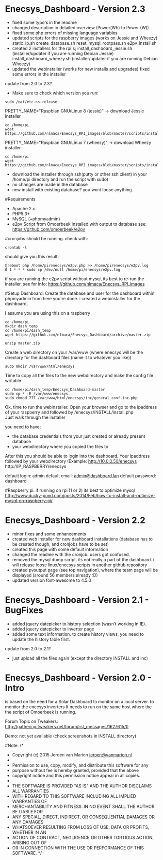 # Enecsys_Dashboard - Version 2.3
- fixed some typo's in the readme
- changed description in detailed overview (Power(Wh) to Power (W))
- fixed some php errors of missing language variables
- updated scripts for the raspberry images (works on Jessie and Wheezy)
	static_ip.sh
	create_database.sh
	reset_mysql_rootpass.sh
	e2pv_install.sh
- created 2 installers for the rpi's;
	install_dashboard_jessie.sh (installer/updater if you are running Debian Jessie)
	install_dashboard_wheezy.sh (installer/updater if you are running Debian Wheezy)
- updated the webinstaller (works for new installs and upgrades)
	fixed some errors in the installer
 
update from 2.0 to 2.3? 
- Make sure to check which version you run:
```
sudo /cat/etc-os-release
```
PRETTY_NAME="Raspbian GNU/Linux 8 (jessie)"  -> download Jessie installer
```
cd /home/pi
wget https://github.com/nlmaca/Enecsys_RPI_images/blob/master/scripts/install_dashboard_jessie.sh
```
PRETTY_NAME="Raspbian GNU/Linux 7 (wheezy)"  -> download Wheezy installer
```
cd /home/pi
wget https://github.com/nlmaca/Enecsys_RPI_images/blob/master/scripts/install_dashboard_wheezy.sh
```

- download the installer through ssh(putty or other ssh client) in your /home/pi directory and run the script with sudo)
- no changes are made in the database
- new install with existing database? you wont loose anything.

#Requirements
- Apache 2.x
- PHP5.3+
- MySQL (+phpmyadmin)
- e2pv Script from Omoerbeek installed with output to database see: https://github.com/omoerbeek/e2pv

#cronjobs
should be running. check with:
```
crontab -l
```
should give you this result:

```
@reboot php /home/pi/enecsys/e2pv.php >> /home/pi/enecsys/e2pv.log
0 1 * * * sudo cp /dev/null /home/pi/enecsys/e2pv.log
```

if you are running the e2pv script without mysql, its best to re-run the installer, see for info: https://github.com/nlmaca/Enecsys_RPI_images

#Setup Dashboard:
Create the database and user for the dashboard within phpmyadmin 
from here you're done. i created a webinstaller for the dashboard.

I assume you are using this on a raspberry
``` 
cd /home/pi
mkdir dash_temp
cd /home/pi/dash_temp
wget https://github.com/nlmaca/Enecsys_Dashboard/archive/master.zip

unzip master.zip
```

Create a  web directory on your /var/www
(where enecsys will be the directory for the dashboard files (name it to whatever you like))
```
sudo mkdir /var/www/html/enecsys 
```
Time to copy all the files to the new webdirectory and make the config file writable
```
cd /home/pi/dash_temp/Enecsys_Dashboard-master
sudo cp * -R /var/www/enecsys
sudo chmod 777 /var/www/html/enecsys/inc/general_conf.inc.php
``` 
Ok. time to run the webinstaller. Open your browser and go to the ipaddress of your raspberry and followed by /enecsys/INSTALL/install.php<br>
Just walk through the installer

you need to have:
- the database credentials from your just created or already present database
- your webdirectory where you copied the files to


After this you should be able to login into the dashboard. Your ipaddress followed by your webdirectory (Example: http://10.0.0.50/enecsys<br>
http://IP_RASPBERRY/enecsys

default login: admin
default email: admin@dashboard.lan 
default password: dashboard

#Raspberry pi.
if running on rpi (1 or 2) its best to optimize mysql
http://www.ducky-pond.com/posts/2014/Feb/how-to-install-and-optimize-mysql-on-raspberry-pi/


# Enecsys_Dashboard - Version 2.2
- minor fixes and some enhancements
- created web installer for new dashboard installations (database has to be created though, and cronjobs have to be set)<br>
- created this page with some default information<br>
- changed the readme with the cronjob. users got confused.
- removed the mysql dump script. its not really a part of the dashboard. i will release loose linux/enecsys scripts in another github repository
- created pvoutput page (see top navigation), where the team page will be displayed (around 56 members already :D) 
- updated version font-awesome to 4.5.0

# Enecsys_Dashboard - Version 2.1 - BugFixes
- added jquery datepicker to history selection (wasn't working in IE).
- added jquery datepicker to inverter page
- added some text information. to create history views, you need to update the history table first.
 
update from 2.0 to 2.1? 
- just upload all the files again (except the directory INSTALL and inc)

# Enecsys_Dashboard - Version 2.0 - Intro
is based on the need for a Solar Dashboard to monitor on a local server. to monitor the enecsys inverters 
It needs to run on the same host where the the script of Omoerbeek is running.

Forum Topic on Tweakers: http://gathering.tweakers.net/forum/list_messages/1627615/0

Demo: not yet available (check screenshots in INSTALL directory)



#Note:
/*
 * Copyright (c) 2015 Jeroen van Marion <jeroen@vanmarion.nl>
 *
 * Permission to use, copy, modify, and distribute this software for any
 * purpose without fee is hereby granted, provided that the above
 * copyright notice and this permission notice appear in all copies.
 *
 * THE SOFTWARE IS PROVIDED "AS IS" AND THE AUTHOR DISCLAIMS ALL WARRANTIES
 * WITH REGARD TO THIS SOFTWARE INCLUDING ALL IMPLIED WARRANTIES OF
 * MERCHANTABILITY AND FITNESS. IN NO EVENT SHALL THE AUTHOR BE LIABLE FOR
 * ANY SPECIAL, DIRECT, INDIRECT, OR CONSEQUENTIAL DAMAGES OR ANY DAMAGES
 * WHATSOEVER RESULTING FROM LOSS OF USE, DATA OR PROFITS, WHETHER IN AN
 * ACTION OF CONTRACT, NEGLIGENCE OR OTHER TORTIOUS ACTION, ARISING OUT OF
 * OR IN CONNECTION WITH THE USE OR PERFORMANCE OF THIS SOFTWARE.
 */